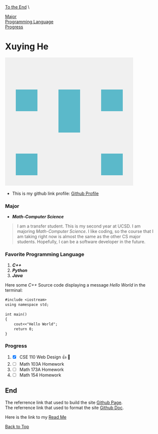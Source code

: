 [To the End](#end) \

[Major](#major) \
[Programming Language](#favorite-programming-language) \
[Progress](#progress)
# **Xuying He**
![Github profile image](/github_profile.png)
* This is my github link profile: [Github Profile](https://github.com/pika-chu11)

### Major
* ***Math-Computer Science***
>I am a transfer student. This is my second year at UCSD. I am majoring *Math-Computer Science*. I like coding, so the course that I am taking right now is almost the same as the other CS major students. Hopefully, I can be a software developer in the future.

### Favorite Programming Language
1. **_C++_** 
2. **_Python_** 
3. **_Java_**
 
Here some *C++* Source code displaying a message *Hello World* in the terminal:
```
#include <iostream>
using namespace std;

int main()
{
    cout<<"Hello World";
    return 0;
}
```
### Progress
1. - [x] CSE 110 Web Design :+1: :tada:
2. - [ ] Math 103A Homework
3. - [ ] Math 173A Homework
4. - [ ] Math 154 Homework

## End
The referrence link that used to build the site [Github Page](https://pages.github.com/).\
The referrence link that used to format the site [Github Doc](https://docs.github.com/en/get-started/writing-on-github/getting-started-with-writing-and-formatting-on-github/basic-writing-and-formatting-syntax).

Here is the link to my [Read Me](/README.md)

[Back to Top](#xuying-he)